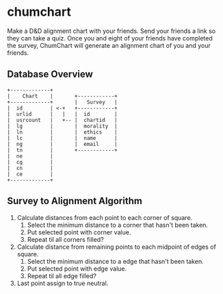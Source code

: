 # chumchart
Make a D&amp;D alignment chart with your friends.  Send your friends a link so they can take a quiz.  Once you and eight of your friends have completed the survey, ChumChart will generate an alignment chart of you and your friends.

## Database Overview
```
+-------------+
|    Chart    |       +------------+
+-------------+       |   Survey   |
|  id         | <-+   +------------+
|  urlid      |   |   |  id        |
|  usrcount   |   +-- |  chartid   |
|  lg         |       |  morality  |
|  ln         |       |  ethics    |
|  lc         |       |  name      |
|  ng         |       |  email     |
|  tn         |       +------------+
|  ne         |
|  cg         |
|  cn         |
|  ce         |
+-------------+
```

## Survey to Alignment Algorithm

1. Calculate distances from each point to each corner of square.
    1. Select the minimum distance to a corner that hasn't been taken.
    2. Put selected point with corner value.
    3. Repeat til all corners filled?
2. Calculate distance from remaining points to each midpoint of edges of square.
    1. Select the minimum distance to a edge that hasn't been taken.
    2. Put selected point with edge value.
    3. Repeat til all edge filled?
3. Last point assign to true neutral.